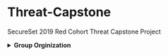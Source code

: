 # Threat-Capstone
SecureSet 2019 Red Cohort Threat Capstone Project

<details><summary><strong>Group Orginization</strong></summary>

#### Lead: 
* Ryan Dozier
#### Co-lead: 
* Sean McKnight

<details><summary><strong>Threat Analysis Team</strong></summary>
<ul>
  <li>Daniel Wayland</li>
  <li>Kayla Willeford</li>
  <li>Dae Kwak</li>
</ul>
</details>

<details><summary><strong>Network Engineer Team</strong></summary>
<ul>
  <li>Jose Martinez</li>
  <li>Dequarius Leggett</li>
  <li>Andrew Funk</li>
</ul>
</details>

<details><summary><strong/>Aquisitions Team</strong></summary>
<ul>
  <li>Kyle Kraus</li>
  <li>Christopher Horn</li>
  <li>Tyler Kimberling</li>
</ul>
</details>

<details><summary><strong>Malware Forensics Team</strong></summary>
<ul>
  <li>JonTyler Gutierrez</li>
  <li>Matt Fournier</li>
  <li>Ron Bolding</li>
</ul>
</details>

<details><summary><strong>Risk Management Team</strong></summary>
<ul>
  <li>William Droge</li>
  <li>Andrew Funk</li>
  <li>Dillion Costlow</li>
</ul>
</details>

<details><summary><strong>Vulnerability Analysis Team</strong></summary>
<ul>
  <li>Alex White</li>
  <li>Amilcar Spezia</li>
  <li>Steven Wilkins</li>
</ul>
</details>

</details>
